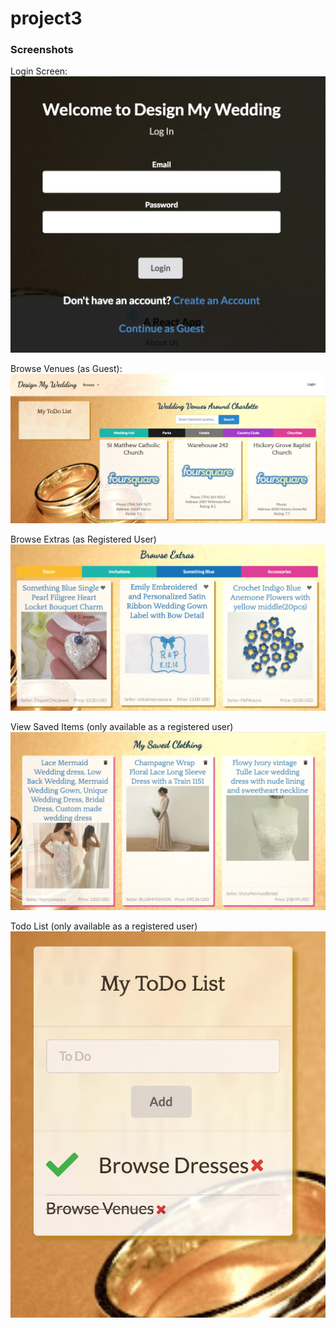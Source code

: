# project3

### Screenshots
Login Screen:
![alt text][login]

Browse Venues (as Guest):
![alt text][browseVen]

Browse Extras (as Registered User)
![alt text][authBrowse]

View Saved Items (only available as a registered user)
![alt text][myClothes]

Todo List (only available as a registered user)
![alt text][todo]







[login]: ./ScreenShots/login.png "Login Screen"
[browseVen]: ./ScreenShots/browseVenue.png "Browse Venues without Auth"
[authBrowse]: ./ScreenShots/authdBrowse.png "Browse with Auth"
[myClothes]: ./ScreenShots/myClothing.png "My Stuff - Clothing"
[todo]: ./ScreenShots/todo.png "Todo with Auth"


